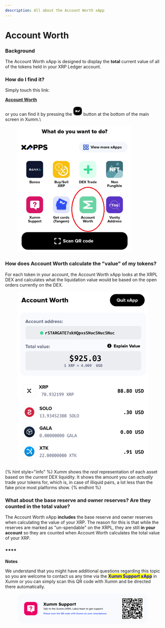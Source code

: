 ```yaml
---
description: All about the Account Worth xApp
---
```


# Account Worth

### **Background**

The Account Worth xApp is designed to display the **total** current value of all of the tokens held in your XRP Ledger account.&#x20;

### **How do I find it?**

Simply touch this link:

****[**Account Worth**](https://xumm.app/detect/xapp:xumm.accountworth)****

or you can find it by pressing the <img src="../../.gitbook/assets/image (2).png" alt="" data-size="line"> button at the bottom of the main screen in Xumm.\


<figure><img src="../../.gitbook/assets/Account Worth - xApp - 1.png" alt=""><figcaption></figcaption></figure>

### **How does Account Worth calculate the "value" of my tokens?**

For each token in your account, the Account Worth xApp looks at the XRPL DEX and calculates what the liquidation value would be based on the open orders currently on the DEX.  &#x20;

<figure><img src="../../.gitbook/assets/Account Worth - xApp - 2.png" alt=""><figcaption></figcaption></figure>

{% hint style="info" %}
Xumm shows the _real_ representation of each asset based on the _current_ DEX liquidity. It shows the amount you can _actually_ trade your tokens for, which is, in case of illiquid pairs, a lot less than the fake price most platforms show.&#x20;
{% endhint %}

### **What about the base reserve and owner reserves? Are they counted in the total value?**

The Account Worth xApp **includes** the base reserve and owner reserves when calculating the value of your XRP.  The reason for this is that while the reserves are marked as "un-spendable" on the XRPL, they are still **in your account** so they are counted when Account Worth calculates the total value of your XRP. &#x20;

### ****

**Notes**

We understand that you might have additional questions regarding this topic so you are welcome to contact us any time via the <mark style="color:blue;">**Xumm Support xApp**</mark> in Xumm or you can simply scan this QR code with Xumm and be directed there automatically.

<figure><img src="../../.gitbook/assets/Support banner Xumm.png" alt=""><figcaption></figcaption></figure>
